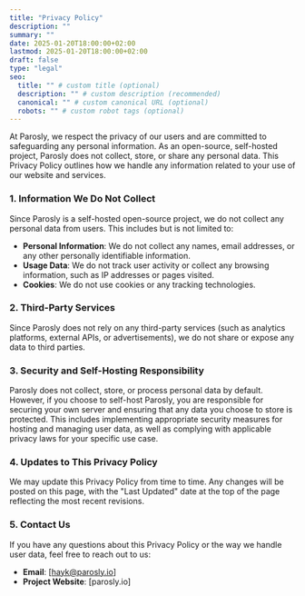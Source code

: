 ```yaml
---
title: "Privacy Policy"
description: ""
summary: ""
date: 2025-01-20T18:00:00+02:00
lastmod: 2025-01-20T18:00:00+02:00
draft: false
type: "legal"
seo:
  title: "" # custom title (optional)
  description: "" # custom description (recommended)
  canonical: "" # custom canonical URL (optional)
  robots: "" # custom robot tags (optional)
---
```


At Parosly, we respect the privacy of our users and are committed to safeguarding any personal information. As an open-source, self-hosted project, Parosly does not collect, store, or share any personal data. This Privacy Policy outlines how we handle any information related to your use of our website and services.

### 1. Information We Do Not Collect

Since Parosly is a self-hosted open-source project, we do not collect any personal data from users. This includes but is not limited to:

- **Personal Information**: We do not collect any names, email addresses, or any other personally identifiable information.
- **Usage Data**: We do not track user activity or collect any browsing information, such as IP addresses or pages visited.
- **Cookies**: We do not use cookies or any tracking technologies.

### 2. Third-Party Services

Since Parosly does not rely on any third-party services (such as analytics platforms, external APIs, or advertisements), we do not share or expose any data to third parties.

### 3. Security and Self-Hosting Responsibility

Parosly does not collect, store, or process personal data by default. However, if you choose to self-host Parosly, you are responsible for securing your own server and ensuring that any data you choose to store is protected. This includes implementing appropriate security measures for hosting and managing user data, as well as complying with applicable privacy laws for your specific use case.

### 4. Updates to This Privacy Policy

We may update this Privacy Policy from time to time. Any changes will be posted on this page, with the "Last Updated" date at the top of the page reflecting the most recent revisions.

### 5. Contact Us

If you have any questions about this Privacy Policy or the way we handle user data, feel free to reach out to us:

- **Email**: [hayk@parosly.io]
- **Project Website**: [parosly.io]

